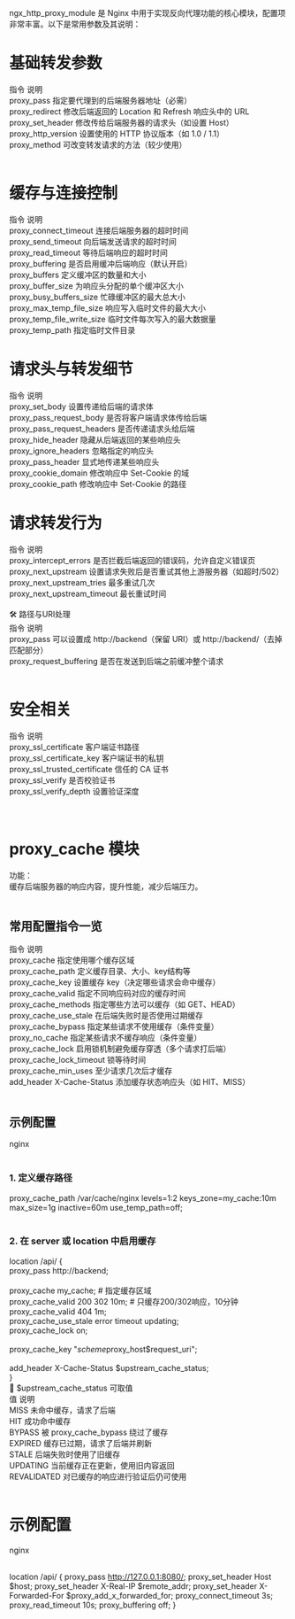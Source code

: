 ngx_http_proxy_module 是 Nginx 中用于实现反向代理功能的核心模块，配置项非常丰富。以下是常用参数及其说明：

# 基础转发参数<br>
指令	说明<br>
proxy_pass	指定要代理到的后端服务器地址（必需）<br>
proxy_redirect	修改后端返回的 Location 和 Refresh 响应头中的 URL<br>
proxy_set_header	修改传给后端服务器的请求头（如设置 Host）<br>
proxy_http_version	设置使用的 HTTP 协议版本（如 1.0 / 1.1）<br>
proxy_method	可改变转发请求的方法（较少使用）<br>
<br>
# 缓存与连接控制<br>
指令	说明<br>
proxy_connect_timeout	连接后端服务器的超时时间<br>
proxy_send_timeout	向后端发送请求的超时时间<br>
proxy_read_timeout	等待后端响应的超时时间<br>
proxy_buffering	是否启用缓冲后端响应（默认开启）<br>
proxy_buffers	定义缓冲区的数量和大小<br>
proxy_buffer_size	为响应头分配的单个缓冲区大小<br>
proxy_busy_buffers_size	忙碌缓冲区的最大总大小<br>
proxy_max_temp_file_size	响应写入临时文件的最大大小<br>
proxy_temp_file_write_size	临时文件每次写入的最大数据量<br>
proxy_temp_path	指定临时文件目录<br>

# 请求头与转发细节<br>
指令	说明<br>
proxy_set_body	设置传递给后端的请求体<br>
proxy_pass_request_body	是否将客户端请求体传给后端<br>
proxy_pass_request_headers	是否传递请求头给后端<br>
proxy_hide_header	隐藏从后端返回的某些响应头<br>
proxy_ignore_headers	忽略指定的响应头<br>
proxy_pass_header	显式地传递某些响应头<br>
proxy_cookie_domain	修改响应中 Set-Cookie 的域<br>
proxy_cookie_path	修改响应中 Set-Cookie 的路径<br>

# 请求转发行为<br>
指令	说明<br>
proxy_intercept_errors	是否拦截后端返回的错误码，允许自定义错误页<br>
proxy_next_upstream	设置请求失败后是否重试其他上游服务器（如超时/502）<br>
proxy_next_upstream_tries	最多重试几次<br>
proxy_next_upstream_timeout	最长重试时间<br>
<br>
🛠 路径与URI处理<br>
指令	说明<br>
proxy_pass	可以设置成 http://backend（保留 URI）或 http://backend/（去掉匹配部分）<br>
proxy_request_buffering	是否在发送到后端之前缓冲整个请求<br>
<br>
# 安全相关<br>
指令	说明<br>
proxy_ssl_certificate	客户端证书路径<br>
proxy_ssl_certificate_key	客户端证书的私钥<br>
proxy_ssl_trusted_certificate	信任的 CA 证书<br>
proxy_ssl_verify	是否校验证书<br>
proxy_ssl_verify_depth	设置验证深度<br>
<br>
<br>
# proxy_cache 模块<br>
功能：<br>
缓存后端服务器的响应内容，提升性能，减少后端压力。<br>
<br>
## 常用配置指令一览<br>
指令	说明<br>
proxy_cache	指定使用哪个缓存区域<br>
proxy_cache_path	定义缓存目录、大小、key结构等<br>
proxy_cache_key	设置缓存 key（决定哪些请求会命中缓存）<br>
proxy_cache_valid	指定不同响应码对应的缓存时间<br>
proxy_cache_methods	指定哪些方法可以缓存（如 GET、HEAD）<br>
proxy_cache_use_stale	在后端失败时是否使用过期缓存<br>
proxy_cache_bypass	指定某些请求不使用缓存（条件变量）<br>
proxy_no_cache	指定某些请求不缓存响应（条件变量）<br>
proxy_cache_lock	启用锁机制避免缓存穿透（多个请求打后端）<br>
proxy_cache_lock_timeout	锁等待时间<br>
proxy_cache_min_uses	至少请求几次后才缓存<br>
add_header X-Cache-Status	添加缓存状态响应头（如 HIT、MISS）<br>
<br>
## 示例配置<br>
nginx<br>
<br>
### 1. 定义缓存路径<br>
proxy_cache_path /var/cache/nginx levels=1:2 keys_zone=my_cache:10m max_size=1g inactive=60m use_temp_path=off;<br>
<br>
### 2. 在 server 或 location 中启用缓存<br>
location /api/ {<br>
    proxy_pass http://backend;<br>
    <br>
    proxy_cache my_cache;  # 指定缓存区域<br>
    proxy_cache_valid 200 302 10m;   # 只缓存200/302响应，10分钟<br>
    proxy_cache_valid 404 1m;<br>
    proxy_cache_use_stale error timeout updating;<br>
    proxy_cache_lock on;<br>
    <br>
    proxy_cache_key "$scheme$proxy_host$request_uri";<br>
    <br>
    add_header X-Cache-Status $upstream_cache_status;<br>
}<br>
🧪 $upstream_cache_status 可取值<br>
值	说明<br>
MISS	未命中缓存，请求了后端<br>
HIT	成功命中缓存<br>
BYPASS	被 proxy_cache_bypass 绕过了缓存<br>
EXPIRED	缓存已过期，请求了后端并刷新<br>
STALE	后端失败时使用了旧缓存<br>
UPDATING	当前缓存正在更新，使用旧内容返回<br>
REVALIDATED	对已缓存的响应进行验证后仍可使用<br>
<br>
# 示例配置<br>
nginx<br>
<br>

location /api/ {
    proxy_pass http://127.0.0.1:8080/;
    proxy_set_header Host $host;
    proxy_set_header X-Real-IP $remote_addr;
    proxy_set_header X-Forwarded-For $proxy_add_x_forwarded_for;
    proxy_connect_timeout 3s;
    proxy_read_timeout 10s;
    proxy_buffering off;
}
